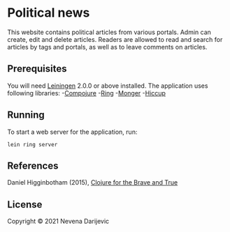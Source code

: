 # Political news


This website contains political articles from various portals. Admin can create, edit and delete articles. Readers are allowed to read and search for articles by tags and portals, as well as to leave comments on articles.



## Prerequisites

You will need [Leiningen][] 2.0.0 or above installed.
The application uses following libraries:
-[Compojure][]
-[Ring][]
-[Monger][]
-[Hiccup][]

[leiningen]: https://github.com/technomancy/leiningen
[compojure]: https://github.com/weavejester/compojure
[ring]: https://github.com/ring-clojure/ring
[monger]: https://github.com/michaelklishin/monger
[hiccup]: https://github.com/weavejester/hiccup

## Running

To start a web server for the application, run:

    lein ring server

## References

Daniel Higginbotham (2015), [Clojure for the Brave and True][]

[clojure for the Brave and True]: https://www.braveclojure.com/clojure-for-the-brave-and-true/ 

## License

Copyright © 2021 Nevena Darijevic
